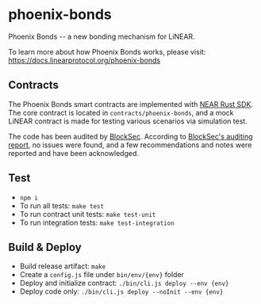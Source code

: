 # phoenix-bonds
Phoenix Bonds -- a new bonding mechanism for LiNEAR.

To learn more about how Phoenix Bonds works, please visit: https://docs.linearprotocol.org/phoenix-bonds

## Contracts

The Phoenix Bonds smart contracts are implemented with [NEAR Rust SDK](https://near-sdk.io/). The core contract is located in `contracts/phoenix-bonds`, and a mock LiNEAR contract is made for testing various scenarios via simulation test.

The code has been audited by [BlockSec](https://www.blocksecteam.com/). According to [BlockSec's auditing report](https://github.com/linear-protocol/audits/blob/main/BlockSec%20-%20Security%20Audit%20Report%20for%20Phoenix%20Bonds%20-%20202301.pdf), no issues were found, and a few recommendations and notes were reported and have been acknowledged.

## Test
- `npm i`
- To run all tests: `make test`
- To run contract unit tests: `make test-unit`
- To run integration tests: `make test-integration`

## Build & Deploy
- Build release artifact: `make`
- Create a `config.js` file under `bin/env/{env}` folder
- Deploy and initialize contract: `./bin/cli.js deploy --env {env}`
- Deploy code only: `./bin/cli.js deploy --noInit --env {env}`
